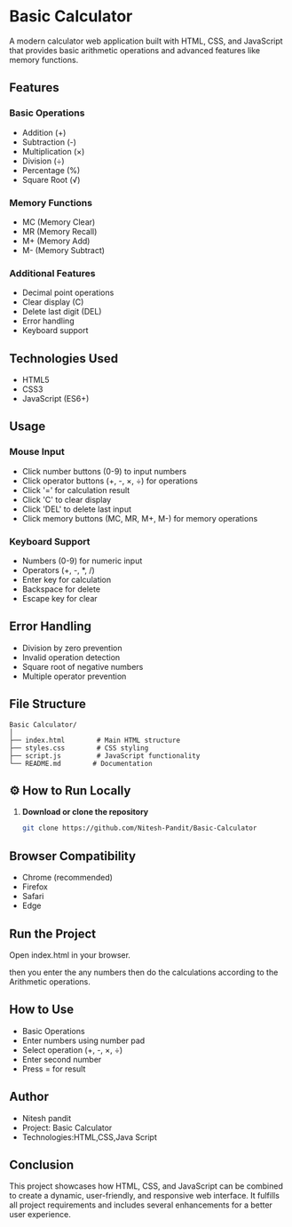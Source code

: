 # Basic Calculator

A modern calculator web application built with HTML, CSS, and JavaScript that provides basic arithmetic operations and advanced features like memory functions.

## Features

### Basic Operations
- Addition (+)
- Subtraction (-)
- Multiplication (×)
- Division (÷)
- Percentage (%)
- Square Root (√)

### Memory Functions
- MC (Memory Clear)
- MR (Memory Recall)
- M+ (Memory Add)
- M- (Memory Subtract)

### Additional Features
- Decimal point operations
- Clear display (C)
- Delete last digit (DEL)
- Error handling
- Keyboard support

## Technologies Used
- HTML5
- CSS3
- JavaScript (ES6+)

## Usage

### Mouse Input
- Click number buttons (0-9) to input numbers
- Click operator buttons (+, -, ×, ÷) for operations
- Click '=' for calculation result
- Click 'C' to clear display
- Click 'DEL' to delete last input
- Click memory buttons (MC, MR, M+, M-) for memory operations

### Keyboard Support
- Numbers (0-9) for numeric input
- Operators (+, -, *, /)
- Enter key for calculation
- Backspace for delete
- Escape key for clear

## Error Handling
- Division by zero prevention
- Invalid operation detection
- Square root of negative numbers
- Multiple operator prevention

## File Structure
```
Basic Calculator/
│
├── index.html        # Main HTML structure
├── styles.css        # CSS styling
├── script.js         # JavaScript functionality
└── README.md        # Documentation
```

## ⚙️ How to Run Locally

1. **Download or clone the repository**
   ```bash
   git clone https://github.com/Nitesh-Pandit/Basic-Calculator

## Browser Compatibility
- Chrome (recommended)
- Firefox
- Safari
- Edge

## Run the Project

Open index.html in your browser.

 then you enter the any numbers then do the calculations according to the Arithmetic operations.
 
 ## How to Use
- Basic Operations
- Enter numbers using number pad
- Select operation (+, -, ×, ÷)
- Enter second number
- Press = for result

## Author
- Nitesh pandit
- Project: Basic Calculator
- Technologies:HTML,CSS,Java Script

## Conclusion

This project showcases how HTML, CSS, and JavaScript can be combined to create a dynamic, user-friendly, and responsive web interface.
It fulfills all project requirements and includes several enhancements for a better user experience.
